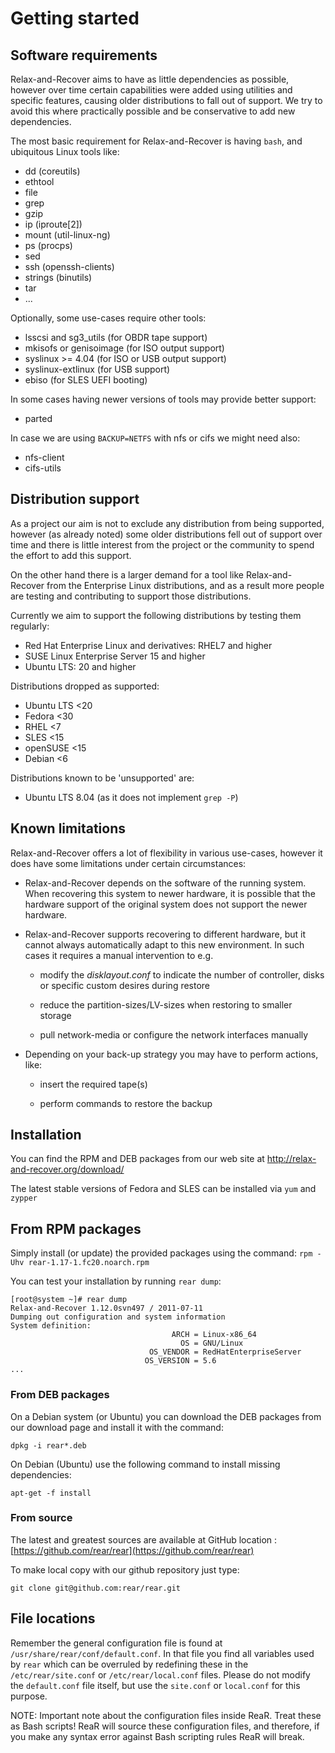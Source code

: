 
# Getting started

## Software requirements
Relax-and-Recover aims to have as little dependencies as possible, however
over time certain capabilities were added using utilities and specific
features, causing older distributions to fall out of support. We try to avoid
this where practically possible and be conservative to add new dependencies.

The most basic requirement for Relax-and-Recover is having `bash`, and
ubiquitous Linux tools like:

 - dd (coreutils)
 - ethtool
 - file
 - grep
 - gzip
 - ip (iproute[2])
 - mount (util-linux-ng)
 - ps (procps)
 - sed
 - ssh (openssh-clients)
 - strings (binutils)
 - tar
 - ...

Optionally, some use-cases require other tools:

 - lsscsi and sg3_utils (for OBDR tape support)
 - mkisofs or genisoimage (for ISO output support)
 - syslinux >= 4.04 (for ISO or USB output support)
 - syslinux-extlinux (for USB support)
 - ebiso (for SLES UEFI booting)

In some cases having newer versions of tools may provide better support:

 - parted

In case we are using `BACKUP=NETFS` with nfs or cifs we might need also:

 - nfs-client
 - cifs-utils

## Distribution support

As a project our aim is not to exclude any distribution from being supported,
however (as already noted) some older distributions fell out of support over
time and there is little interest from the project or the community to spend
the effort to add this support.

On the other hand there is a larger demand for a tool like Relax-and-Recover
from the Enterprise Linux distributions, and as a result more people are
testing and contributing to support those distributions.

Currently we aim to support the following distributions by testing them
regularly:

 - Red Hat Enterprise Linux and derivatives: RHEL7 and higher
 - SUSE Linux Enterprise Server 15 and higher
 - Ubuntu LTS: 20 and higher

Distributions dropped as supported:

 - Ubuntu LTS <20
 - Fedora <30
 - RHEL <7
 - SLES <15
 - openSUSE <15
 - Debian <6

Distributions known to be 'unsupported' are:

 - Ubuntu LTS 8.04 (as it does not implement `grep -P`)


## Known limitations

Relax-and-Recover offers a lot of flexibility in various use-cases, however it
does have some limitations under certain circumstances:

 - Relax-and-Recover depends on the software of the running system. When
   recovering this system to newer hardware, it is possible that the hardware
   support of the original system does not support the newer hardware.

 - Relax-and-Recover supports recovering to different hardware, but it cannot
   always automatically adapt to this new environment. In such cases it
   requires a manual intervention to e.g.

   * modify the _disklayout.conf_ to indicate the number of controller, disks
     or specific custom desires during restore

   * reduce the partition-sizes/LV-sizes when restoring to smaller storage

   * pull network-media or configure the network interfaces manually

 - Depending on your back-up strategy you may have to perform actions, like:

   * insert the required tape(s)

   * perform commands to restore the backup


## Installation

You can find the RPM and DEB packages from our web site at http://relax-and-recover.org/download/

The latest stable versions of Fedora and SLES can be installed via `yum` and `zypper`

## From RPM packages

Simply install (or update) the provided packages using
the command: `rpm -Uhv rear-1.17-1.fc20.noarch.rpm`

You can test your installation by running `rear dump`:

    [root@system ~]# rear dump
    Relax-and-Recover 1.12.0svn497 / 2011-07-11
    Dumping out configuration and system information
    System definition:
                                        ARCH = Linux-x86_64
                                          OS = GNU/Linux
                                   OS_VENDOR = RedHatEnterpriseServer
                                  OS_VERSION = 5.6
    ...

### From DEB packages

On a Debian system (or Ubuntu) you can download the DEB packages from our download page and install it with the command:

    dpkg -i rear*.deb

On Debian (Ubuntu) use the following command to install missing dependencies:

    apt-get -f install

### From source

The latest and greatest sources are available at GitHub location : [https://github.com/rear/rear](https://github.com/rear/rear)

To make local copy with our github repository just type:

    git clone git@github.com:rear/rear.git

## File locations

Remember the general configuration file is found at `/usr/share/rear/conf/default.conf`. In that file you find all variables used by `rear` which can be overruled by redefining these in the `/etc/rear/site.conf` or `/etc/rear/local.conf` files. Please do not modify the `default.conf` file itself, but use the `site.conf` or `local.conf` for this purpose.

NOTE: Important note about the configuration files inside ReaR. Treat these as Bash scripts! ReaR will source these configuration files, and therefore, if you make any syntax error against Bash scripting rules ReaR will break.
